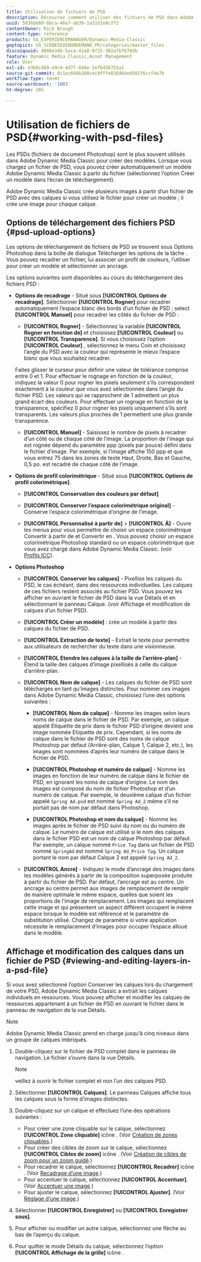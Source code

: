 ```yaml
---
title: Utilisation de fichiers de PSD
description: Découvrez comment utiliser des fichiers de PSD dans Adobe Dynamic Media Classic.
uuid: 5836b660-6bca-46e7-ab39-1a31d1e0cff2
contentOwner: Rick Brough
content-type: reference
products: SG_EXPERIENCEMANAGER/Dynamic-Media-Classic
geptopics: SG_SCENESEVENONDEMAND_PK/categories/master_files
discoiquuid: 4086e3db-5aca-41a0-8f15-302afbf67ddb
feature: Dynamic Media Classic,Asset Management
role: User
exl-id: e3b8c4b9-e9c4-4d7f-84de-2efb456755a1
source-git-commit: dc1ec666b208cec8fffe836d64ed501f6ccf4e7b
workflow-type: tm+mt
source-wordcount: '1003'
ht-degree: 26%

---
```


# Utilisation de fichiers de PSD{#working-with-psd-files}

<!--   USED TO BE AN OPTION UNDER COLOR PROFILE OPTIONS * **Convert To sRGB (default)** - Converts to sRGB (Standard Red Green Blue). sRGB is the recommended color space for displaying images on web pages. -->

Les PSDs (fichiers de document Photoshop) sont le plus souvent utilisés dans Adobe Dynamic Media Classic pour créer des modèles. Lorsque vous chargez un fichier de PSD, vous pouvez créer automatiquement un modèle Adobe Dynamic Media Classic à partir du fichier (sélectionnez l’option Créer un modèle dans l’écran de téléchargement).

Adobe Dynamic Media Classic crée plusieurs images à partir d’un fichier de PSD avec des calques si vous utilisez le fichier pour créer un modèle ; il crée une image pour chaque calque.

## Options de téléchargement des fichiers PSD {#psd-upload-options}

Les options de téléchargement de fichiers de PSD se trouvent sous Options Photoshop dans la boîte de dialogue Télécharger les options de la tâche . Vous pouvez recadrer un fichier, lui associer un profil de couleurs, l’utiliser pour créer un modèle et sélectionner un ancrage.

Les options suivantes sont disponibles au cours du téléchargement des fichiers PSD :

* **Options de recadrage** - Situé sous **[!UICONTROL Options de recadrage]**. Sélectionner **[!UICONTROL Rogner]** pour recadrer automatiquement l’espace blanc des bords d’un fichier de PSD ; select **[!UICONTROL Manuel]** pour recadrer les côtés du fichier de PSD :

   * **[!UICONTROL Rogner]** - Sélectionnez la variable **[!UICONTROL Rogner en fonction de]** et choisissez **[!UICONTROL Couleur]** ou **[!UICONTROL Transparence]**.
   Si vous choisissez l’option **[!UICONTROL Couleur]** , sélectionnez le menu Coin et choisissez l’angle du PSD avec la couleur qui représente le mieux l’espace blanc que vous souhaitez recadrer.

   Faites glisser le curseur pour définir une valeur de tolérance comprise entre 0 et 1. Pour effectuer le rognage en fonction de la couleur, indiquez la valeur 0 pour rogner les pixels seulement s’ils correspondent exactement à la couleur que vous avez sélectionnée dans l’angle du fichier PSD. Les valeurs qui se rapprochent de 1 admettent un plus grand écart des couleurs. Pour effectuer un rognage en fonction de la transparence, spécifiez 0 pour rogner les pixels uniquement s’ils sont transparents. Les valeurs plus proches de 1 permettent une plus grande transparence.

   * **[!UICONTROL Manuel]** - Saisissez le nombre de pixels à recadrer d’un côté ou de chaque côté de l’image. La proportion de l’image qui est rognée dépend du paramètre ppp (pixels par pouce) défini dans le fichier d’image. Par exemple, si l’image affiche 150 ppp et que vous entrez 75 dans les zones de texte Haut, Droite, Bas et Gauche, 0,5 po. est recadré de chaque côté de l’image.


* **Options de profil colorimétrique** - Situé sous **[!UICONTROL Options de profil colorimétrique]**.

   * **[!UICONTROL Conservation des couleurs par défaut]**

   * **[!UICONTROL Conserver l’espace colorimétrique original]** - Conserve l’espace colorimétrique d’origine de l’image.

   * **[!UICONTROL Personnalisé à partir de]** > **[!UICONTROL À]** - Ouvre les menus pour vous permettre de choisir un espace colorimétrique Convertir à partir de et Convertir en . Vous pouvez choisir un espace colorimétrique Photoshop standard ou un espace colorimétrique que vous avez chargé dans Adobe Dynamic Media Classic. (voir [Profils ICC](/help/icc-profiles.md)).

* **Options Photoshop**

   * **[!UICONTROL Conserver les calques]** - Pixellise les calques du PSD, le cas échéant, dans des ressources individuelles. Les calques de ces fichiers restent associés au fichier PSD. Vous pouvez les afficher en ouvrant le fichier de PSD dans la vue Détails et en sélectionnant le panneau Calque. (voir Affichage et modification de calques d’un fichier PSD).

   * **[!UICONTROL Créer un modèle]** : crée un modèle à partir des calques du fichier de PSD.

   * **[!UICONTROL Extraction de texte]** - Extrait le texte pour permettre aux utilisateurs de rechercher du texte dans une visionneuse.

   * **[!UICONTROL Etendre les calques à la taille de l’arrière-plan]** - Étend la taille des calques d’image pixellisés à celle du calque d’arrière-plan.

   * **[!UICONTROL Nom de calque]** - Les calques du fichier de PSD sont téléchargés en tant qu’images distinctes. Pour nommer ces images dans Adobe Dynamic Media Classic, choisissez l’une des options suivantes :

      * **[!UICONTROL Nom de calque]** - Nomme les images selon leurs noms de calque dans le fichier de PSD. Par exemple, un calque appelé Etiquette de prix dans le fichier PSD d’origine devient une image nommée Etiquette de prix. Cependant, si les noms de calque dans le fichier de PSD sont des noms de calque Photoshop par défaut (Arrière-plan, Calque 1, Calque 2, etc.), les images sont nommées d’après leur numéro de calque dans le fichier de PSD. <!-- not their default layer names -->

      * **[!UICONTROL Photoshop et numéro de calque]** - Nomme les images en fonction de leur numéro de calque dans le fichier de PSD, en ignorant les noms de calque d’origine. Le nom des images est composé du nom de fichier Photoshop et d’un numéro de calque. Par exemple, le deuxième calque d’un fichier appelé `Spring Ad.psd` est nommé `Spring Ad_2` même s’il ne portait pas de nom par défaut dans Photoshop.

      * **[!UICONTROL Photoshop et nom du calque]** - Nomme les images après le fichier de PSD suivi du nom ou du numéro de calque. Le numéro de calque est utilisé si le nom des calques dans le fichier PSD est un nom de calque Photoshop par défaut. Par exemple, un calque nommé `Price Tag` dans un fichier de PSD nommé `SpringAd` est nommé `Spring Ad_Price Tag`. Un calque portant le nom par défaut Calque 2 est appelé `Spring Ad_2`.
   * **[!UICONTROL Ancre]** - Indiquez le mode d’ancrage des images dans les modèles générés à partir de la composition superposée produite à partir du fichier de PSD. Par défaut, l’ancrage est au centre. Un ancrage au centre permet aux images de remplacement de remplir de manière optimale le même espace, quelles que soient les proportions de l’image de remplacement. Les images qui remplacent cette image et qui présentent un aspect différent occupent le même espace lorsque le modèle est référencé et le paramètre de substitution utilisé. Changez de paramètre si votre application nécessite le remplacement d’images pour occuper l’espace alloué dans le modèle.


## Affichage et modification des calques dans un fichier de PSD {#viewing-and-editing-layers-in-a-psd-file}

Si vous avez sélectionné l’option Conserver les calques lors du chargement de votre PSD, Adobe Dynamic Media Classic a extrait les calques individuels en ressources. Vous pouvez afficher et modifier les calques de ressources appartenant à un fichier de PSD en ouvrant le fichier dans le panneau de navigation de la vue Détails.

>[!NOTE]
>
>Adobe Dynamic Media Classic prend en charge jusqu’à cinq niveaux dans un groupe de calques imbriqués.

1. Double-cliquez sur le fichier de PSD complet dans le panneau de navigation. Le fichier s’ouvre dans la vue Détails.

   >[!NOTE]
   >
   >veillez à ouvrir le fichier complet et non l’un des calques PSD.

1. Sélectionner **[!UICONTROL Calques]**. Le panneau Calques affiche tous les calques sous la forme d’images distinctes.
1. Double-cliquez sur un calque et effectuez l’une des opérations suivantes :

   * Pour créer une zone cliquable sur le calque, sélectionnez **[!UICONTROL Zone cliquable]** icône . (Voir [Création de zones cliquables](creating-image-maps.md#creating_image_maps).)
   * Pour créer des cibles de zoom sur le calque, sélectionnez **[!UICONTROL Cibles de zoom]** icône . (Voir [Création de cibles de zoom pour un zoom guidé](creating-zoom-targets-guided-zoom.md#creating_zoom_targets_for_guided_zoom).)
   * Pour recadrer le calque, sélectionnez **[!UICONTROL Recadrer]** icône . (Voir [Recadrage d’une image](cropping-image.md#cropping_an_image).)
   * Pour accentuer le calque, sélectionnez **[!UICONTROL Accentuer]**. (Voir [Accentuer une image](sharpening-image.md#sharpening_an_image).)
   * Pour ajuster le calque, sélectionnez **[!UICONTROL Ajuster]**. (Voir [Réglage d’une image](adjusting-image.md#adjusting_an_image).)

1. Sélectionner **[!UICONTROL Enregistrer]** ou **[!UICONTROL Enregistrer sous]**.
1. Pour afficher ou modifier un autre calque, sélectionnez une flèche au bas de l’aperçu du calque.
1. Pour quitter le mode Détails du calque, sélectionnez l’option **[!UICONTROL Affichage de la grille]** icône .
